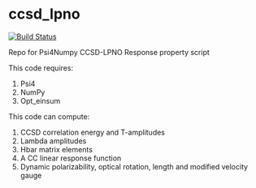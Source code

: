 # ccsd_lpno 
[![Build Status](https://travis-ci.com/rdcunha/ccsd_lpno.svg?branch=master)](https://travis-ci.com/rdcunha/ccsd_lpno)

Repo for Psi4Numpy CCSD-LPNO Response property script

This code requires:
1. Psi4
2. NumPy
3. Opt_einsum

This code can compute:
1. CCSD correlation energy and T-amplitudes
2. Lambda amplitudes
3. Hbar matrix elements
4. A CC linear response function
5. Dynamic polarizability, optical rotation, length and modified velocity gauge

